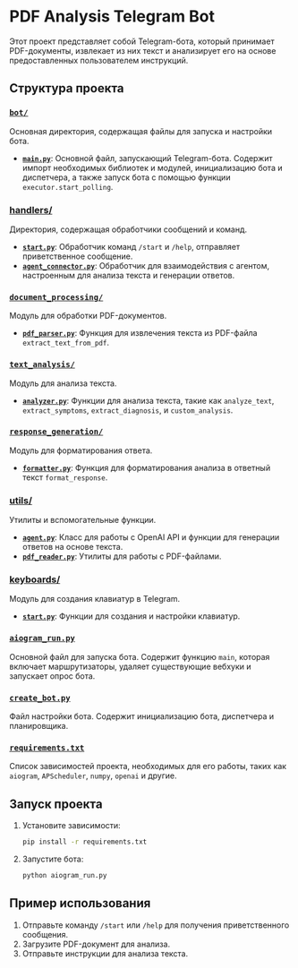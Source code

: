 # PDF Analysis Telegram Bot

Этот проект представляет собой Telegram-бота, который принимает PDF-документы, извлекает из них текст и анализирует его на основе предоставленных пользователем инструкций.

## Структура проекта

### [`bot/`](bot)
Основная директория, содержащая файлы для запуска и настройки бота.
- **[`main.py`](bot/main.py)**: Основной файл, запускающий Telegram-бота. Содержит импорт необходимых библиотек и модулей, инициализацию бота и диспетчера, а также запуск бота с помощью функции `executor.start_polling`.

### [handlers/](handlers)
Директория, содержащая обработчики сообщений и команд.
- **[`start.py`](handlers/start.py)**: Обработчик команд `/start` и `/help`, отправляет приветственное сообщение.
- **[`agent_connector.py`](handlers/agent_connector.py)**: Обработчик для взаимодействия с агентом, настроенным для анализа текста и генерации ответов.

### [`document_processing/`](document_processing)
Модуль для обработки PDF-документов.
- **[`pdf_parser.py`](document_processing/pdf_parser.py)**: Функция для извлечения текста из PDF-файла `extract_text_from_pdf`.

### [`text_analysis/`](text_analysis)
Модуль для анализа текста.
- **[`analyzer.py`](text_analysis/analyzer.py)**: Функции для анализа текста, такие как `analyze_text`, `extract_symptoms`, `extract_diagnosis`, и `custom_analysis`.

### [`response_generation/`](response_generation)
Модуль для форматирования ответа.
- **[`formatter.py`](response_generation/formatter.py)**: Функция для форматирования анализа в ответный текст `format_response`.

### [utils/](utils)
Утилиты и вспомогательные функции.
- **[`agent.py`](utils/agent.py)**: Класс для работы с OpenAI API и функции для генерации ответов на основе текста.
- **[`pdf_reader.py`](utils/pdf_reader.py)**: Утилиты для работы с PDF-файлами.

### [keyboards/](keyboards)
Модуль для создания клавиатур в Telegram.
- **[`start.py`](keyboards/start.py)**: Функции для создания и настройки клавиатур.

### [`aiogram_run.py`](aiogram_run.py)
Основной файл для запуска бота. Содержит функцию `main`, которая включает маршрутизаторы, удаляет существующие вебхуки и запускает опрос бота.

### [`create_bot.py`](create_bot.py)
Файл настройки бота. Содержит инициализацию бота, диспетчера и планировщика.

### [`requirements.txt`](requirements.txt)
Список зависимостей проекта, необходимых для его работы, таких как `aiogram`, `APScheduler`, `numpy`, `openai` и другие.

## Запуск проекта

1. Установите зависимости:
    ```sh
    pip install -r requirements.txt
    ```

2. Запустите бота:
    ```sh
    python aiogram_run.py
    ```

## Пример использования

1. Отправьте команду `/start` или `/help` для получения приветственного сообщения.
2. Загрузите PDF-документ для анализа.
3. Отправьте инструкции для анализа текста.